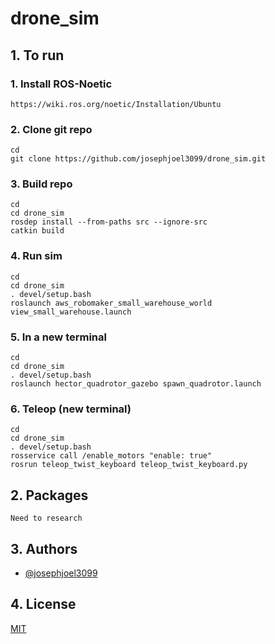 # drone_sim

## 1. To run

### 1. Install ROS-Noetic
```
https://wiki.ros.org/noetic/Installation/Ubuntu
```

### 2. Clone git repo
```
cd
git clone https://github.com/josephjoel3099/drone_sim.git
```

### 3. Build repo
```
cd
cd drone_sim
rosdep install --from-paths src --ignore-src
catkin build
```
### 4. Run sim
```
cd
cd drone_sim
. devel/setup.bash
roslaunch aws_robomaker_small_warehouse_world view_small_warehouse.launch
```

### 5. In a new terminal
```
cd
cd drone_sim
. devel/setup.bash
roslaunch hector_quadrotor_gazebo spawn_quadrotor.launch
```

### 6. Teleop (new terminal)
```
cd
cd drone_sim
. devel/setup.bash
rosservice call /enable_motors "enable: true"
rosrun teleop_twist_keyboard teleop_twist_keyboard.py
```


## 2. Packages
```
Need to research
```


## 3. Authors

- [@josephjoel3099](https://www.github.com/josephjoel3099)


## 4. License

[MIT](https://choosealicense.com/licenses/mit/)

